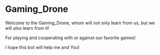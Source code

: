 # Gaming_Drone
Welcome to the Gaming_Drone, whom will not only learn from us, but we will also learn from it!

For playing and cooperating with or against our favorite games!

I hope this bot will help me and You!
